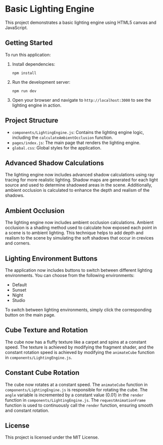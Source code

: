 # Basic Lighting Engine

This project demonstrates a basic lighting engine using HTML5 canvas and JavaScript.

## Getting Started

To run this application:

1. Install dependencies:
   ```
   npm install
   ```

2. Run the development server:
   ```
   npm run dev
   ```

3. Open your browser and navigate to `http://localhost:3000` to see the lighting engine in action.

## Project Structure

- `components/LightingEngine.js`: Contains the lighting engine logic, including the `calculateAmbientOcclusion` function.
- `pages/index.js`: The main page that renders the lighting engine.
- `global.css`: Global styles for the application.

## Advanced Shadow Calculations

The lighting engine now includes advanced shadow calculations using ray tracing for more realistic lighting. Shadow maps are generated for each light source and used to determine shadowed areas in the scene. Additionally, ambient occlusion is calculated to enhance the depth and realism of the shadows.

## Ambient Occlusion

The lighting engine now includes ambient occlusion calculations. Ambient occlusion is a shading method used to calculate how exposed each point in a scene is to ambient lighting. This technique helps to add depth and realism to the scene by simulating the soft shadows that occur in crevices and corners.

## Lighting Environment Buttons

The application now includes buttons to switch between different lighting environments. You can choose from the following environments:
- Default
- Sunset
- Night
- Studio

To switch between lighting environments, simply click the corresponding button on the main page.

## Cube Texture and Rotation

The cube now has a fluffy texture like a carpet and spins at a constant speed. The texture is achieved by modifying the fragment shader, and the constant rotation speed is achieved by modifying the `animateCube` function in `components/LightingEngine.js`.

## Constant Cube Rotation

The cube now rotates at a constant speed. The `animateCube` function in `components/LightingEngine.js` is responsible for rotating the cube. The `angle` variable is incremented by a constant value (0.01) in the `render` function in `components/LightingEngine.js`. The `requestAnimationFrame` function is used to continuously call the `render` function, ensuring smooth and constant rotation.

## License

This project is licensed under the MIT License.
